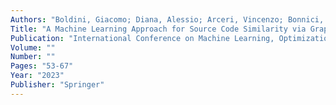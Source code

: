 ```yaml
---
Authors: "Boldini, Giacomo; Diana, Alessio; Arceri, Vincenzo; Bonnici, Vincenzo; Bagnara, Roberto;"
Title: "A Machine Learning Approach for Source Code Similarity via Graph-Focused Features"
Publication: "International Conference on Machine Learning, Optimization, and Data Science"
Volume: ""
Number: ""
Pages: "53-67"
Year: "2023"
Publisher: "Springer"
---
```

